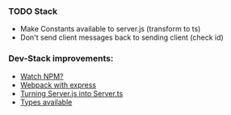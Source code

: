 

### TODO Stack
- Make Constants available to server.js (transform to ts)
- Don't send client messages back to sending client (check id)


### Dev-Stack improvements:
- [Watch NPM?](https://stackoverflow.com/questions/36245415/how-can-i-use-watch-in-my-npm-scripts/36245787)
- [Webpack with express](https://stackoverflow.com/questions/31102035/how-can-i-use-webpack-with-express)
- [Turning Server.js into Server.ts](https://blog.logrocket.com/typescript-with-node-js-and-express/)
- [Types available](https://github.com/DefinitelyTyped/DefinitelyTyped)
